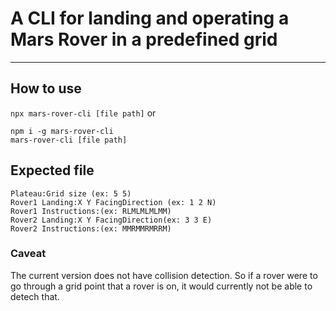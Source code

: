 # A CLI for landing and operating a Mars Rover in a predefined grid
---
## How to use
```npx mars-rover-cli [file path]```
or
```
npm i -g mars-rover-cli
mars-rover-cli [file path]    
```

## Expected file
```
Plateau:Grid size (ex: 5 5)
Rover1 Landing:X Y FacingDirection (ex: 1 2 N)
Rover1 Instructions:(ex: RLMLMLMLMM)
Rover2 Landing:X Y FacingDirection(ex: 3 3 E)
Rover2 Instructions:(ex: MMRMMRMRRM)
```

### Caveat
The current version does not have collision detection. So if a rover were to go through a grid point that a rover is on, it would currently not be able to detech that.

